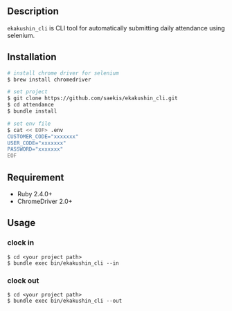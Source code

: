 ## Description
`ekakushin_cli` is CLI tool for automatically submitting daily attendance using selenium.

## Installation
```sh
# install chrome driver for selenium
$ brew install chromedriver

# set project
$ git clone https://github.com/saekis/ekakushin_cli.git
$ cd attendance
$ bundle install

# set env file
$ cat << EOF> .env
CUSTOMER_CODE="xxxxxxx"
USER_CODE="xxxxxxx"
PASSWORD="xxxxxxx"
EOF
```

## Requirement
- Ruby 2.4.0+
- ChromeDriver 2.0+

## Usage
### clock in
```
$ cd <your project path>
$ bundle exec bin/ekakushin_cli --in
```

### clock out
```
$ cd <your project path>
$ bundle exec bin/ekakushin_cli --out
```
